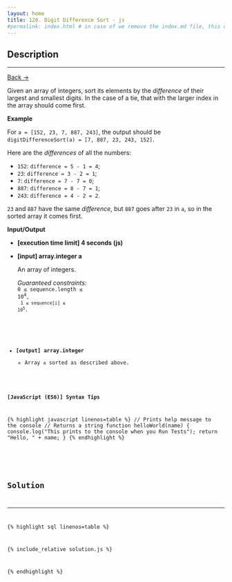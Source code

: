 ```yaml
---
layout: home
title: 120. Digit Difference Sort - js
#permalink: index.html # in case of we remove the index.md file, this doc will be the index page
---
```


<div class="row">
<div class="columnStmt" markdown="1">

## Description

---

[Back -> ](../README.md)

Given an array of integers, sort its elements by the _difference_ of their largest and smallest digits. In the case of a tie, that with the larger index in the array should come first.

**Example**

For <code>a = [152, 23, 7, 887, 243]</code>, the output should be
<code>digitDifferenceSort(a) = [7, 887, 23, 243, 152]</code>.

Here are the _differences_ of all the numbers:

- <code>152</code>: <code>difference = 5 - 1 = 4</code>;
- <code>23</code>: <code>difference = 3 - 2 = 1</code>;
- <code>7</code>: <code>difference = 7 - 7 = 0</code>;
- <code>887</code>: <code>difference = 8 - 7 = 1</code>;
- <code>243</code>: <code>difference = 4 - 2 = 2</code>.

<code>23</code> and <code>887</code> have the same _difference_, but <code>887</code> goes after <code>23</code> in <code>a</code>, so in the sorted array it comes first.

**Input/Output**

- **[execution time limit] 4 seconds (js)**

- **[input] array.integer a**

  An array of integers.

  _Guaranteed constraints:_<br>
  <code>0 ≤ sequence.length ≤ 10<sup>4</sup>,<br>
  <code>1 ≤ sequence[i] ≤ 10<sup>5</sup></code>.

* **[output] array.integer**
  - Array <code>a</code> sorted as described above.

**[JavaScript (ES6)] Syntax Tips**

{% highlight javascript linenos=table %}
// Prints help message to the console
// Returns a string
function helloWorld(name) {
console.log("This prints to the console when you Run Tests");
return "Hello, " + name;
}
{% endhighlight %}

</div>
<div class="columnSol" markdown="1">

## Solution

---

{% highlight sql linenos=table %}

{% include_relative solution.js %}

{% endhighlight %}

</div>
</div>
